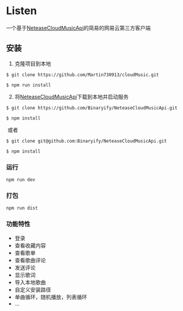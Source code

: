 # Listen
一个基于[NeteaseCloudMusicApi](https://github.com/Binaryify/NeteaseCloudMusicApi.git)的简易的网易云第三方客户端
## 安装

1. 克隆项目到本地

```
$ git clone https://github.com/Martin730913/cloudMusic.git

$ npm run install
```

2. 将[NeteaseCloudMusicApi](https://github.com/Binaryify/NeteaseCloudMusicApi.git)下载到本地并启动服务

```
$ git clone https://github.com/Binaryify/NeteaseCloudMusicApi.git

$ npm install
```

​		或者

```
$ git clone git@github.com:Binaryify/NeteaseCloudMusicApi.git 

$ npm install
```

### 运行
```
npm run dev
```

### 打包
```
npm run dist
```

### 功能特性

- 登录
- 查看收藏内容
- 查看歌单
- 查看歌曲评论
- 发送评论
- 显示歌词
- 导入本地歌曲
- 自定义安装路径
- 单曲循环，随机播放，列表循环
- ...

